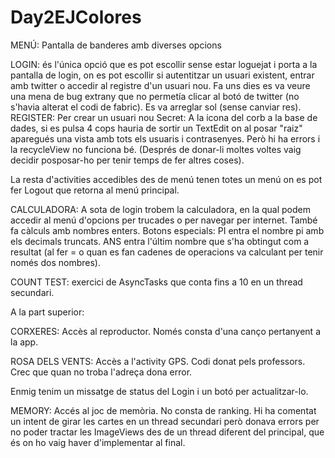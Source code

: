 # Day2EJColores

MENÚ: Pantalla de banderes amb diverses opcions

LOGIN: és l'única opció que es pot escollir sense estar loguejat i porta a la pantalla de login, on es pot escollir si autentitzar
un usuari existent, entrar amb twitter o accedir al registre d'un usuari nou. Fa uns dies es va veure una mena de bug extrany que 
no permetía clicar al botó de twitter (no s'havia alterat el codi de fabric). Es va arreglar sol (sense canviar res).
        REGISTER: Per crear un usuari nou
        Secret: A la icona del corb a la base de dades, si es pulsa 4 cops hauria de sortir un TextEdit on al posar "raiz"
        aparegués una vista amb tots els usuaris i contrasenyes. Però hi ha errors i la recycleView no funciona bé. (Després
        de donar-li moltes voltes vaig decidir posposar-ho per tenir temps de fer altres coses).

La resta d'activities accedibles des de menú tenen totes un menú on es pot fer Logout que retorna al menú principal.

CALCULADORA: A sota de login trobem la calculadora, en la qual podem accedir al menú d'opcions per trucades o per navegar per
internet. També fa càlculs amb nombres enters. Botons especials: PI entra el nombre pi amb els decimals truncats. ANS entra
l'últim nombre que s'ha obtingut com a resultat (al fer = o quan es fan cadenes de operacions va calculant per tenir només 
dos nombres).

COUNT TEST: exercici de AsyncTasks que conta fins a 10 en un thread secundari.

A la part superior:

CORXERES: Accès al reproductor. Només consta d'una canço pertanyent a la app.

ROSA DELS VENTS: Accès a l'activity GPS. Codi donat pels professors. Crec que quan no troba l'adreça dona error.

Enmig tenim un missatge de status del Login i un botó per actualitzar-lo.

MEMORY: Accés al joc de memòria. No consta de ranking. Hi ha comentat un intent de girar les cartes en un thread secundari
però donava errors per no poder tractar les ImageViews des de un thread diferent del principal, que és on ho vaig haver
d'implementar al final.
